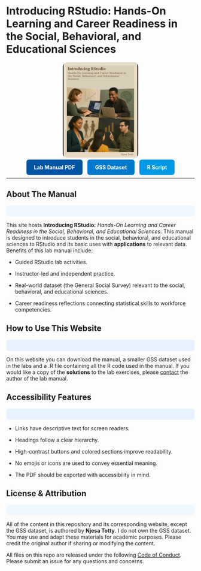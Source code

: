 # Introducing RStudio: Hands-On Learning and Career Readiness in the Social, Behavioral, and Educational Sciences

<!-- Centered cover image -->
<p align="center">
  <img src="./coverimage.png" alt="Image of cover of Introducing RStudio lab manual" style="max-width:40%; height:auto; border-radius:10px;"/>
</p>

<!-- Navigation buttons -->
<div style="margin-bottom: 20px; text-align:center;">
  <a href="./manual.pdf" style="margin: 5px; padding: 12px 20px; background-color: #0055a5; color: white; text-decoration: none; border-radius: 6px; font-weight:bold;">Lab Manual PDF</a>
  <a href="./gssdat.csv" style="margin: 5px; padding: 12px 20px; background-color: #007acc; color: white; text-decoration: none; border-radius: 6px; font-weight:bold;">GSS Dataset</a>
  <a href="./manual.R" style="margin: 5px; padding: 12px 20px; background-color: #0099e5; color: white; text-decoration: none; border-radius: 6px; font-weight:bold;">R Script</a>
</div>

---

## About The Manual

<div style="background-color: #f0f8ff; padding: 15px; border-radius: 8px;">
</div>

This site hosts **Introducing RStudio:** *Hands-On Learning and Career Readiness in the Social, Behavioral, and Educational Sciences*. This manual is designed to introduce students in the social, behavioral, and educational sciences to RStudio and its basic uses with **applications** to relevant data. Benefits of this lab manual include:

- Guided RStudio lab activities.
  
- Instructor-led and independent practice.
  
- Real-world dataset (the General Social Survey) relevant to the social, behavioral, and educational sciences.
  
- Career readiness reflections connecting statistical skills to workforce competencies.


## How to Use This Website

<div style="background-color: #e6f2ff; padding: 15px; border-radius: 8px;">
</div>

On this website you can download the manual, a smaller GSS dataset used in the labs and a .R file containing all the R code used in the manual. If you would like a copy of the **solutions** to the lab exercises, please <a href="mailto:email@school.edu">contact</a> the author of the lab manual.


## Accessibility Features

<div style="background-color: #e6f2ff; padding: 15px; border-radius: 8px;">
</div>

- Links have descriptive text for screen readers.  

- Headings follow a clear hierarchy.  

- High-contrast buttons and colored sections improve readability.  

- No emojis or icons are used to convey essential meaning.  

- The PDF should be exported with accessibility in mind.


## License & Attribution

<div style="background-color: #f0f8ff; padding: 15px; border-radius: 8px;">
</div>

All of the content in this repository and its corresponding website, except the GSS dataset, is authored by **Njesa Totty**. I do not own the GSS dataset. You may use and adapt these materials for academic purposes. Please credit the original author if sharing or modifying the content. 

All files on this repo are released under the following [Code of Conduct](code_of_conduct.md). Please submit an issue for any questions and concerns.
